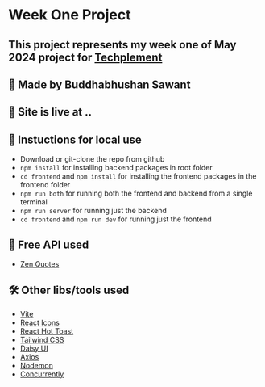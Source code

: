 # Week One Project

## This project represents my week one of May 2024 project for [Techplement](https://techplement.com/)

## 👋 Made by Buddhabhushan Sawant

## 🔗 Site is live at ..

<!-- ## 💼 Stack used : MERN -->

## 📝 Instuctions for local use
- Download or git-clone the repo from github
- `npm install` for installing backend packages in root folder
- `cd frontend` and `npm install` for installing the frontend packages in the frontend folder
- `npm run both` for running both the frontend and backend from a single terminal
- `npm run server` for running just the backend
- `cd frontend` and `npm run dev` for running just the frontend

## 🔖 Free API used
- [Zen Quotes](https://zenquotes.io/)

## 🛠️ Other libs/tools used 
- [Vite](https://vitejs.dev/)
- [React Icons](https://react-icons.github.io/react-icons/)
- [React Hot Toast](https://react-hot-toast.com/)
- [Tailwind CSS](https://tailwindcss.com/)
- [Daisy UI](https://daisyui.com/)
- [Axios](https://axios-http.com/)
- [Nodemon](https://nodemon.io/)
- [Concurrently](https://github.com/open-cli-tools/concurrently)